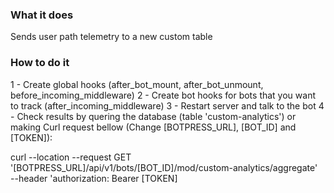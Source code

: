 ### What it does

Sends user path telemetry to a new custom table

### How to do it

1 - Create global hooks (after_bot_mount, after_bot_unmount, before_incoming_middleware)
2 - Create bot hooks for bots that you want to track (after_incoming_middleware)
3 - Restart server and talk to the bot
4 - Check results by quering the database (table 'custom-analytics') or making Curl request bellow (Change [BOTPRESS_URL], [BOT_ID] and [TOKEN]):

curl --location --request GET '[BOTPRESS_URL]/api/v1/bots/[BOT_ID]/mod/custom-analytics/aggregate' \
--header 'authorization: Bearer [TOKEN]
